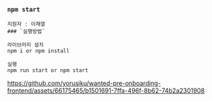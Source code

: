 ### `npm start`

    지원자 : 이재열
    ### `실행방법`

    라이브러리 설치
    npm i or npm install

    실행
    npm run start or npm start


https://github.com/yorusiku/wanted-pre-onboarding-frontend/assets/66175465/b1501691-7ffa-496f-8b62-74b2a2301908

